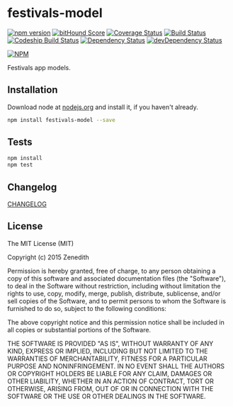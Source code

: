 # festivals-model
[![npm version](https://badge.fury.io/js/festivals-model.svg)](http://badge.fury.io/js/festivals-model)
[![bitHound Score](https://www.bithound.io/github/festivals-tech/npm-festivals-model/badges/score.svg)](https://www.bithound.io/github/festivals-tech/npm-festivals-model)
[![Coverage Status](https://coveralls.io/repos/festivals-tech/npm-festivals-model/badge.svg?branch=master&service=github)](https://coveralls.io/github/festivals-tech/npm-festivals-model?branch=master)
[![Build Status](https://travis-ci.org/festivals-platform/npm-festivals-model.svg?branch=master)](https://travis-ci.org/festivals-platform/npm-festivals-model)
[![Codeship Build Status](https://codeship.com/projects/0d2f22d0-d89f-0132-0797-56577b4e3777/status)](https://codeship.com/projects/78888)
[![Dependency Status](https://david-dm.org/festivals-tech/npm-festivals-model.svg)](https://david-dm.org/festivals-tech/npm-festivals-model)
[![devDependency Status](https://david-dm.org/festivals-tech/npm-festivals-model/dev-status.svg)](https://david-dm.org/festivals-tech/npm-festivals-model#info=devDependencies)

[![NPM](https://nodei.co/npm/festivals-model.png?downloads=true&downloadRank=true&stars=true)](https://nodei.co/npm/festivals-model/)

Festivals app models.

## Installation

Download node at [nodejs.org](http://nodejs.org) and install it, if you haven't already.

```sh
npm install festivals-model --save
```


## Tests

```sh
npm install
npm test
```


## Changelog

[CHANGELOG](CHANGELOG.md)


## License
The MIT License (MIT)

Copyright (c) 2015 Zenedith

Permission is hereby granted, free of charge, to any person obtaining a copy
of this software and associated documentation files (the "Software"), to deal
in the Software without restriction, including without limitation the rights
to use, copy, modify, merge, publish, distribute, sublicense, and/or sell
copies of the Software, and to permit persons to whom the Software is
furnished to do so, subject to the following conditions:

The above copyright notice and this permission notice shall be included in all
copies or substantial portions of the Software.

THE SOFTWARE IS PROVIDED "AS IS", WITHOUT WARRANTY OF ANY KIND, EXPRESS OR
IMPLIED, INCLUDING BUT NOT LIMITED TO THE WARRANTIES OF MERCHANTABILITY,
FITNESS FOR A PARTICULAR PURPOSE AND NONINFRINGEMENT. IN NO EVENT SHALL THE
AUTHORS OR COPYRIGHT HOLDERS BE LIABLE FOR ANY CLAIM, DAMAGES OR OTHER
LIABILITY, WHETHER IN AN ACTION OF CONTRACT, TORT OR OTHERWISE, ARISING FROM,
OUT OF OR IN CONNECTION WITH THE SOFTWARE OR THE USE OR OTHER DEALINGS IN THE
SOFTWARE.